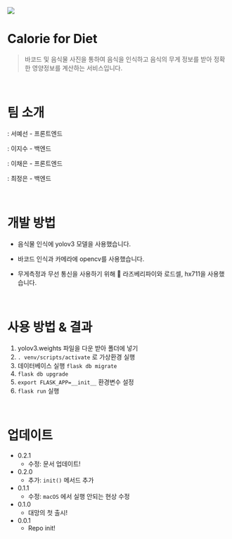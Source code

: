 ![](image_files/bg_img.jpg)

# Calorie for Diet
> 바코드 및 음식물 사진을 통하여 음식을 인식하고 음식의 무게 정보를 받아 정확한 영양정보를 계산하는 서비스입니다.


<br/>

# 팀 소개

: 서예선 - 프론트엔드 

: 이지수 - 백엔드

: 이채은 - 프론트엔드

: 최정은 - 백엔드

<br/>

# 개발 방법
- 음식물 인식에 yolov3 모델을 사용했습니다.

- 바코드 인식과 카메라에 opencv를 사용했습니다.

- 무게측정과 무선 통신을 사용하기 위해 :grapes: 라즈베리파이와 로드셀, hx711을 사용했습니다.

<br/>

# 사용 방법 & 결과

1. yolov3.weights 파일을 다운 받아 폴더에 넣기
2. `. venv/scripts/activate` 로 가상환경 실행
3. 데이터베이스 실행 `flask db migrate`
4. `flask db upgrade`
5. `export FLASK_APP=__init__` 환경변수 설정
6. `flask run` 실행


<br/>

# 업데이트

* 0.2.1
    * 수정: 문서 업데이트!
* 0.2.0
    * 추가: `init()` 메서드 추가
* 0.1.1
    * 수정: `macOS` 에서 실행 안되는 현상 수정
* 0.1.0
    * 대망의 첫 출시!
* 0.0.1
    * Repo init!

